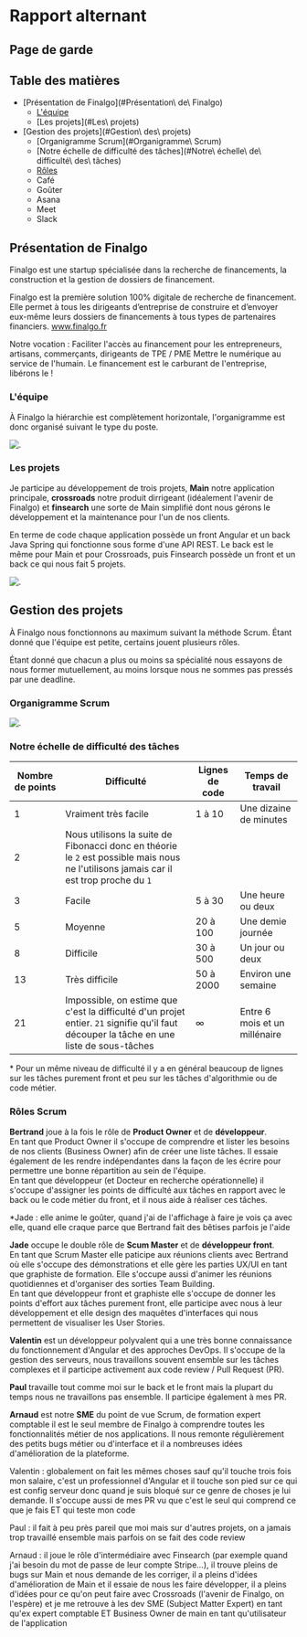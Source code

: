 # Rapport alternant

## Page de garde

## Table des matières

- [Présentation de Finalgo](#Présentation\ de\ Finalgo)
  - [L'équipe](#L'équipe)
  - [Les projets](#Les\ projets)
- [Gestion des projets](#Gestion\ des\ projets)
  - [Organigramme Scrum](#Organigramme\ Scrum)
  - [Notre échelle de difficulté des tâches](#Notre\ échelle\ de\ difficulté\ des\ tâches)
  - [Rôles](#Rôles)
  - Café
  - Goûter
  - Asana
  - Meet
  - Slack

## Présentation de Finalgo

Finalgo est une startup spécialisée dans la recherche de financements, la construction et la gestion de dossiers de financement.

Finalgo est la première solution 100% digitale de recherche de financement. Elle permet à tous les dirigeants d’entreprise de construire et d’envoyer eux-même leurs dossiers de financements à tous types de partenaires financiers. www.finalgo.fr

Notre vocation :
Faciliter l'accès au financement pour les entrepreneurs, artisans, commerçants, dirigeants de TPE / PME
Mettre le numérique au service de l'humain.
Le financement est le carburant de l'entreprise, libérons le !

### L'équipe

À Finalgo la hiérarchie est complètement horizontale, l'organigramme est donc organisé suivant le type du poste.

![.](./organigramme.svg)

### Les projets

Je participe au développement de trois projets, **Main** notre application principale, **crossroads** notre produit dirrigeant (idéalement l'avenir de Finalgo) et **finsearch** une sorte de Main simplifié dont nous gérons le développement et la maintenance pour l'un de nos clients.

En terme de code chaque application possède un front Angular et un back Java Spring qui fonctionne sous forme d'une API REST. Le back est le même pour Main et pour Crossroads, puis Finsearch possède un front et un back ce qui nous fait 5 projets.

![.](projets.svg)

## Gestion des projets

À Finalgo nous fonctionnons au maximum suivant la méthode Scrum. Étant donné que l'équipe est petite, certains jouent plusieurs rôles.

Étant donné que chacun a plus ou moins sa spécialité nous essayons de nous former mutuellement, au moins lorsque nous ne sommes pas pressés par une deadline.

### Organigramme Scrum

![.](scrum.svg)

### Notre échelle de difficulté des tâches

| Nombre de points | Difficulté | Lignes de code | Temps de travail |
| ---------------- | ---------- | -------------- | ---------------- |
| 1 | Vraiment très facile | 1 à 10 | Une dizaine de minutes |
| 2 | Nous utilisons la suite de Fibonacci donc en théorie le `2` est possible mais nous ne l'utilisons jamais car il est trop proche du `1` |
| 3 | Facile | 5 à 30 | Une heure ou deux |
| 5 | Moyenne | 20 à 100 | Une demie journée |
| 8 | Difficile | 30 à 500 | Un jour ou deux |
| 13 | Très difficile | 50 à 2000 | Environ une semaine |
| 21 | Impossible, on estime que c'est la difficulté d'un projet entier. `21` signifie qu'il faut découper la tâche en une liste de sous-tâches | ∞ | Entre 6 mois et un millénaire |

\* Pour un même niveau de difficulté il y a en général beaucoup de lignes sur les tâches purement front et peu sur les tâches d'algorithmie ou de code métier.

### Rôles Scrum

**Bertrand** joue à la fois le rôle de **Product Owner** et de **développeur**.  
En tant que Product Owner il s'occupe de comprendre et lister les besoins de nos clients (Business Owner) afin de créer une liste tâches. Il essaie également de les rendre indépendantes dans la façon de les écrire pour permettre une bonne répartition au sein de l'équipe.  
En tant que développeur (et Docteur en recherche opérationnelle) il s'occupe d'assigner les points de difficulté aux tâches en rapport avec le back ou le code métier du front, et il nous aide à réaliser ces tâches.

*Jade : elle anime le goûter, quand j'ai de l'affichage à faire je vois ça avec elle, quand elle craque parce que Bertrand fait des bêtises parfois je l'aide

**Jade** occupe le double rôle de **Scum Master** et de **développeur front**.  
En tant que Scrum Master elle paticipe aux réunions clients avec Bertrand où elle s'occupe des démonstrations et elle gère les parties UX/UI en tant que graphiste de formation. Elle s'occupe aussi d'animer les réunions quotidiennes et d'organiser des sorties Team Building.  
En tant que développeur front et graphiste elle s'occupe de donner les points d'effort aux tâches purement front, elle participe avec nous à leur développement et elle design des maquêtes d'interfaces qui nous permettent de visualiser les User Stories.

**Valentin** est un développeur polyvalent qui a une très bonne connaissance du fonctionnement d'Angular et des approches DevOps. Il s'occupe de la gestion des serveurs, nous travaillons souvent ensemble sur les tâches complexes et il participe activement aux code review / Pull Request (PR).

**Paul** travaille tout comme moi sur le back et le front mais la plupart du temps nous ne travaillons pas ensemble. Il participe également à mes PR.

**Arnaud** est notre **SME** du point de vue Scrum, de formation expert comptable il est le seul membre de Finalgo à comprendre toutes les fonctionnalités métier de nos applications. Il nous remonte régulièrement des petits bugs métier ou d'interface et il a nombreuses idées d'amélioration de la plateforme.

Valentin : globalement on fait les mêmes choses sauf qu'il touche trois fois mon salaire, c'est un professionnel d'Angular et il touche son pied sur ce qui est config serveur donc quand je suis bloqué sur ce genre de choses je lui demande. Il s'occupe aussi de mes PR vu que c'est le seul qui comprend ce que je fais ET qui teste mon code

Paul : il fait à peu près pareil que moi mais sur d'autres projets, on a jamais trop travaillé ensemble mais parfois on se fait des code review

Arnaud : il joue le rôle d'intermédiaire avec Finsearch (par exemple quand j'ai besoin du mot de passe de leur compte Stripe...), il trouve pleins de bugs sur Main et nous demande de les corriger, il a pleins d'idées d'amélioration de Main et il essaie de nous les faire développer, il a pleins d'idées pour ce qu'on peut faire avec Crossroads (l'avenir de Finalgo, on l'espère) et je me retrouve à les dev
SME (Subject Matter Expert) en tant qu'ex expert comptable ET Business Owner de main en tant qu'utilisateur de l'application
